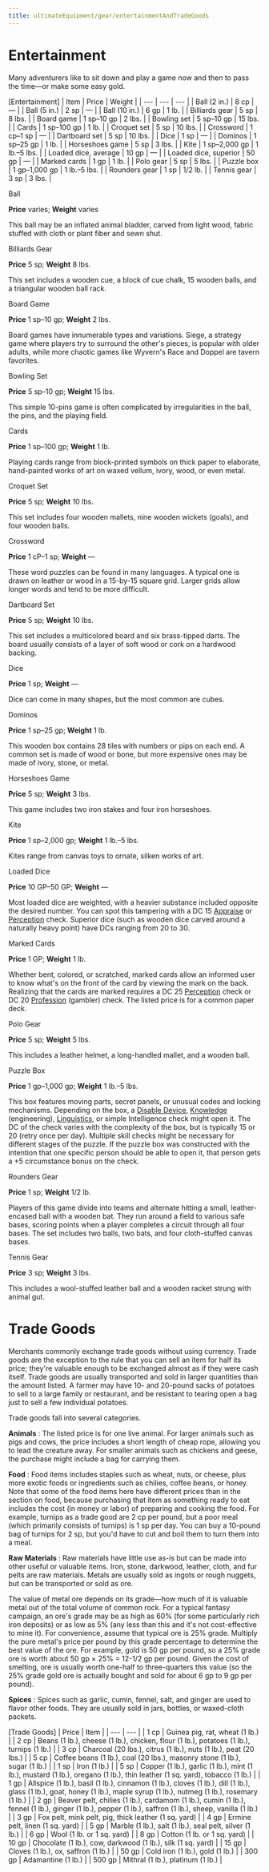 ```yaml
---
title: ultimateEquipment/gear/entertainmentAndTradeGoods
---
```

# Entertainment

Many adventurers like to sit down and play a game now and then to pass the time—or make some easy gold.

[Entertainment]
| Item | Price | Weight |
| --- | --- | --- |
| Ball (2 in.) | 8 cp | — |
| Ball (5 in.) | 2 sp | — |
| Ball (10 in.) | 6 gp | 1 lb. |
| Billiards gear | 5 sp | 8 lbs. |
| Board game | 1 sp–10 gp | 2 lbs. |
| Bowling set | 5 sp–10 gp | 15 lbs. |
| Cards | 1 sp–100 gp | 1 lb. |
| Croquet set | 5 sp | 10 lbs. |
| Crossword | 1 cp–1 sp | — |
| Dartboard set | 5 sp | 10 lbs. |
| Dice | 1 sp | — |
| Dominos | 1 sp–25 gp | 1 lb. |
| Horseshoes game | 5 sp | 3 lbs. |
| Kite | 1 sp–2,000 gp | 1 lb.–5 lbs. |
| Loaded dice, average | 10 gp | — |
| Loaded dice, superior | 50 gp | — |
| Marked cards | 1 gp | 1 lb. |
| Polo gear | 5 sp | 5 lbs. |
| Puzzle box | 1 gp–1,000 gp | 1 lb.–5 lbs. |
| Rounders gear | 1 sp | 1/2 lb. |
| Tennis gear | 3 sp | 3 lbs. |

Ball

**Price** varies; **Weight** varies

This ball may be an inflated animal bladder, carved from light wood, fabric stuffed with cloth or plant fiber and sewn shut.

Billiards Gear

**Price** 5 sp; **Weight** 8 lbs.

This set includes a wooden cue, a block of cue chalk, 15 wooden balls, and a triangular wooden ball rack.

Board Game

**Price** 1 sp–10 gp; **Weight** 2 lbs.

Board games have innumerable types and variations. Siege, a strategy game where players try to surround the other's pieces, is popular with older adults, while more chaotic games like Wyvern's Race and Doppel are tavern favorites.

Bowling Set

**Price** 5 sp–10 gp; **Weight** 15 lbs.

This simple 10-pins game is often complicated by irregularities in the ball, the pins, and the playing field.

Cards

**Price** 1 sp–100 gp; **Weight** 1 lb.

Playing cards range from block-printed symbols on thick paper to elaborate, hand-painted works of art on waxed vellum, ivory, wood, or even metal.

Croquet Set

**Price** 5 sp; **Weight** 10 lbs.

This set includes four wooden mallets, nine wooden wickets (goals), and four wooden balls.

Crossword

**Price** 1 cP–1 sp; **Weight** —

These word puzzles can be found in many languages. A typical one is drawn on leather or wood in a 15-by-15 square grid. Larger grids allow longer words and tend to be more difficult.

Dartboard Set

**Price** 5 sp; **Weight** 10 lbs.

This set includes a multicolored board and six brass-tipped darts. The board usually consists of a layer of soft wood or cork on a hardwood backing.

Dice

**Price** 1 sp; **Weight** —

Dice can come in many shapes, but the most common are cubes.

Dominos

**Price** 1 sp–25 gp; **Weight** 1 lb.

This wooden box contains 28 tiles with numbers or pips on each end. A common set is made of wood or bone, but more expensive ones may be made of ivory, stone, or metal.

Horseshoes Game

**Price** 5 sp; **Weight** 3 lbs.

This game includes two iron stakes and four iron horseshoes.

Kite

**Price** 1 sp–2,000 gp; **Weight** 1 lb.–5 lbs.

Kites range from canvas toys to ornate, silken works of art.

Loaded Dice

**Price** 10 GP–50 GP; **Weight** —

Most loaded dice are weighted, with a heavier substance included opposite the desired number. You can spot this tampering with a DC 15 [Appraise](skills/appraise#_appraise) or [Perception](skills/perception#_perception) check. Superior dice (such as wooden dice carved around a naturally heavy point) have DCs ranging from 20 to 30.

Marked Cards

**Price** 1 GP; **Weight** 1 lb.

Whether bent, colored, or scratched, marked cards allow an informed user to know what's on the front of the card by viewing the mark on the back. Realizing that the cards are marked requires a DC 25 [Perception](skills/perception#_perception) check or DC 20 [Profession](skills/profession#_profession) (gambler) check. The listed price is for a common paper deck.

Polo Gear

**Price** 5 sp; **Weight** 5 lbs.

This includes a leather helmet, a long-handled mallet, and a wooden ball.

Puzzle Box

**Price** 1 gp–1,000 gp; **Weight** 1 lb.–5 lbs.

This box features moving parts, secret panels, or unusual codes and locking mechanisms. Depending on the box, a [Disable Device](skills/disableDevice#_disable-device), [Knowledge](skills/knowledge#_knowledge) (engineering), [Linguistics](skills/linguistics#_linguistics), or simple Intelligence check might open it. The DC of the check varies with the complexity of the box, but is typically 15 or 20 (retry once per day). Multiple skill checks might be necessary for different stages of the puzzle. If the puzzle box was constructed with the intention that one specific person should be able to open it, that person gets a +5 circumstance bonus on the check.

Rounders Gear

**Price** 1 sp; **Weight** 1/2 lb.

Players of this game divide into teams and alternate hitting a small, leather-encased ball with a wooden bat. They run around a field to various safe bases, scoring points when a player completes a circuit through all four bases. The set includes two balls, two bats, and four cloth-stuffed canvas bases.

Tennis Gear

**Price** 3 sp; **Weight** 3 lbs.

This includes a wool-stuffed leather ball and a wooden racket strung with animal gut.

# Trade Goods

Merchants commonly exchange trade goods without using currency. Trade goods are the exception to the rule that you can sell an item for half its price; they're valuable enough to be exchanged almost as if they were cash itself. Trade goods are usually transported and sold in larger quantities than the amount listed. A farmer may have 10- and 20-pound sacks of potatoes to sell to a large family or restaurant, and be resistant to tearing open a bag just to sell a few individual potatoes.

Trade goods fall into several categories.

**Animals** : The listed price is for one live animal. For larger animals such as pigs and cows, the price includes a short length of cheap rope, allowing you to lead the creature away. For smaller animals such as chickens and geese, the purchase might include a bag for carrying them.

**Food** : Food items includes staples such as wheat, nuts, or cheese, plus more exotic foods or ingredients such as chilies, coffee beans, or honey. Note that some of the food items here have different prices than in the section on food, because purchasing that item as something ready to eat includes the cost (in money or labor) of preparing and cooking the food. For example, turnips as a trade good are 2 cp per pound, but a poor meal (which primarily consists of turnips) is 1 sp per day. You can buy a 10-pound bag of turnips for 2 sp, but you'd have to cut and boil them to turn them into a meal.

**Raw Materials** : Raw materials have little use as-is but can be made into other useful or valuable items. Iron, stone, darkwood, leather, cloth, and fur pelts are raw materials. Metals are usually sold as ingots or rough nuggets, but can be transported or sold as ore.

The value of metal ore depends on its grade—how much of it is valuable metal out of the total volume of common rock. For a typical fantasy campaign, an ore's grade may be as high as 60% (for some particularly rich iron deposits) or as low as 5% (any less than this and it's not cost-effective to mine it). For convenience, assume that typical ore is 25% grade. Multiply the pure metal's price per pound by this grade percentage to determine the best value of the ore. For example, gold is 50 gp per pound, so a 25% grade ore is worth about 50 gp × 25% = 12-1/2 gp per pound. Given the cost of smelting, ore is usually worth one-half to three-quarters this value (so the 25% grade gold ore is actually bought and sold for about 6 gp to 9 gp per pound).

**Spices** : Spices such as garlic, cumin, fennel, salt, and ginger are used to flavor other foods. They are usually sold in jars, bottles, or waxed-cloth packets.

[Trade Goods]
| Price | Item |
| --- | --- |
| 1 cp | Guinea pig, rat, wheat (1 lb.) |
| 2 cp | Beans (1 lb.), cheese (1 lb.), chicken, flour (1 lb.), potatoes (1 lb.), turnips (1 lb.) |
| 3 cp | Charcoal (20 lbs.), citrus (1 lb.), nuts (1 lb.), peat (20 lbs.) |
| 5 cp | Coffee beans (1 lb.), coal (20 lbs.), masonry stone (1 lb.), sugar (1 lb.) |
| 1 sp | Iron (1 lb.) |
| 5 sp | Copper (1 lb.), garlic (1 lb.), mint (1 lb.), mustard (1 lb.), oregano (1 lb.), thin leather (1 sq. yard), tobacco (1 lb.) |
| 1 gp | Allspice (1 lb.), basil (1 lb.), cinnamon (1 lb.), cloves (1 lb.), dill (1 lb.), glass (1 lb.), goat, honey (1 lb.), maple syrup (1 lb.), nutmeg (1 lb.), rosemary (1 lb.) |
| 2 gp | Beaver pelt, chilies (1 lb.), cardamom (1 lb.), cumin (1 lb.), fennel (1 lb.), ginger (1 lb.), pepper (1 lb.), saffron (1 lb.), sheep, vanilla (1 lb.) |
| 3 gp | Fox pelt, mink pelt, pig, thick leather (1 sq. yard) |
| 4 gp | Ermine pelt, linen (1 sq. yard) |
| 5 gp | Marble (1 lb.), salt (1 lb.), seal pelt, silver (1 lb.) |
| 6 gp | Wool (1 lb. or 1 sq. yard) |
| 8 gp | Cotton (1 lb. or 1 sq. yard) |
| 10 gp | Chocolate (1 lb.), cow, darkwood (1 lb.), silk (1 sq. yard) |
| 15 gp | Cloves (1 lb.), ox, saffron (1 lb.) |
| 50 gp | Cold iron (1 lb.), gold (1 lb.) |
| 300 gp | Adamantine (1 lb.) |
| 500 gp | Mithral (1 lb.), platinum (1 lb.) |


